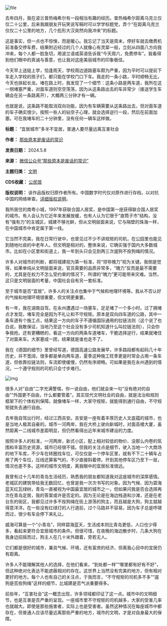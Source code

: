 ![file](https://chinadigitaltimes.net/chinese/files/2024/05/image-1715179152286.png)


去年四月，我在波兰普热梅希尔有一段相当有趣的经历。普热梅希尔距离乌克兰仅仅二十公里，后来我跟朋友开玩笑说写稿时可以学学标题党，弄个“在距离乌克兰仅仅二十公里的地方，几个彪形大汉突然向我冲来”的标题。


这是事实，但一点也不惊悚，而是暖心。我忘记了当天是周末，停好车就去缴费机前准备交停车费，结果附近经过的几个人就像心有灵犀一般，立刻从四面八方向我冲来，每个人都一脸急切，用波兰语或英语告诉我“今天周六，免费停车”。我看得到他们眼中的真诚与善意，也让我对这座美丽城市的印象极佳。


今天早上送娃上学，恰逢雨天，学校周边道路塞车颇为严重，因为平时可以提前下车走入学校的孩子们，都只能在学校门口下车。我走的一条小路，平时顺畅无比，今天也排起长龙。堵在路上时，我发现了一个细节：这条小路是两车道，我所在这一侧堵塞严重，对面车道则空空荡荡，因为从这条路出去的车非常少（接送学生车辆会在另一条路离开），大概两三分钟才有一辆。


也就是说，这条路不能取消双向功能，因为有车辆需要从这条路出去，但对面车道的车子确实很少。按照一些人的钻空子心理，就会选择逆行一段，然后在前面加塞。可在我堵车的二十分钟里，没有任何一辆车这样做。




**标题：** “宜居城市”多半不宜居，普通人要尽量远离互害社会  

**作者：** [那些原本是废话的常识](https://chinadigitaltimes.net/space/那些原本是废话的常识)  

**发表日期：** 2024.5.8  

**来源：** [微信公众号“那些原本是废话的常识”](https://web.archive.org/web/https://mp.weixin.qq.com/s/VFERCXpBGS-VST7yoP-CZQ)  

**主题归类：** [文明](https://chinadigitaltimes.net/space/文明)  

**CDS收藏：** [公民馆](https://chinadigitaltimes.net/space/%E5%85%AC%E6%B0%91%E9%A6%86)  

**版权说明：** 该作品版权归原作者所有。中国数字时代仅对原作进行存档，以对抗中国的网络审查。[详细版权说明](https://chinadigitaltimes.net/chinese/copyright)。


我所居住的南粤小城，1997年获联合国人居奖，是中国第一座获得联合国人居奖的城市。有人会认为它近年来发展放缓，也有人认为它限于“直筒子市”结构，没有“强有力”的主城区，城建不够光鲜，但从文明层面来说，它与隔壁的珠海一样，在中国城市中肯定属于第一线。


它当然不完美，我在日常行驶中，也曾见过不少不讲规矩的司机，在公园里也能见到随地吐痰的中老年人。但文明是相对的，整体来说，它确实强于国内大多数城市。比如在小区里和街道上，我一年到头只会见到两三次遛狗不拴狗绳的情况。


许多人对城市的判断，都将城建视为第一标准，将“领导魄力”视为关键。我倒是觉得，如果单纯从文明层面来说，官员需要的品质非常多，“魄力”反而是最不需要的，尤其是在权力不怎么受约束的情况下，所谓的“魄力”更可能带来灾难。当然，这只是文明层面的考量，中国社会自有另一套标准。


至于城市是否“宜居”，许多人的关注点也集中于气候和地理环境等。我从不否认好的气候和地理环境很重要，但文明更重要。


有一年，我在湖南自驾，在永州遭遇过一场塞车，足足堵了一个多小时。过了拥堵点才发现，堵车完全是因为不礼让和不守规矩。原本是双向四车道的公路，其中一条车道有个施工点，结果这一方向的车子不遵循国际通用的拉链法则（这个说了也白说，我敢保证，当地乃至这个社会没有多少司机知道什么叫拉链法则），只会你争我抢。还有更糟糕的，看这一方向的两条车道堵车，干脆选择逆行，结果就堵住了对面来车。大家塞成一团，结果就是谁也走不了。


我在《德国的细节》里曾经写道，德国高速公路发展早，许多路段都有起码几十年历史，并不宽阔，很多都是单向两车道，夏季这种施工旺季更是时常会占用一条车道，但依靠拉链法则，车流即使缓慢，仍然有序顺畅。可如果是我在永州遇到的情况，一个遵守规则的司机只会寸步难行。


![img](https://chinadigitaltimes.net/chinese/files/2024/05/post-707657-663b8f421de4c.)


很多人对“自由”二字充满警惕，你一说自由，他们就会来一句“没有绝对的自由”“外国更不自由，什么都要管着”。其实现代文明社会的自由，就是法治和规则框架下的个体权利保障。就像堵车一样，大家守规矩，就能得到通行自由，不守规矩就失去通行自由。


去年我自驾出行时，经过江西吉安。吉安是一座有着丰厚历史人文底蕴的城市，也是当地人极其自豪的。城市一河两岸，我在大桥上驶向新城时，对面高楼大厦，虽然距离一二线城市差距明显，但仍然看得出近年来城市建设的力度。


按照许多人的标准，一河两岸，新式小区，配上相对较低的物价、没那么内卷的氛围和丰富历史资源，城市已经很不错。但我的关注点是细节，驶入当地一个大商场的地下车库，不少车在转圈找车位，可仅仅是一个停车区里，就有不下二十辆车占用了两个车位，压线还算客气的，不少直接斜着停。开到其他停车区乃至下一层，情况也差不多。这样的城市文明度，离我眼中的宜居标准很远。


我曾有过十几年的青岛生活经历，熟悉我的朋友都知道我对这座城市的深厚感情。老城区的建筑带给我无数回忆，也曾是我一次次书写的对象。因为气候、因为碧海蓝天红瓦绿树，青岛一直被视为中国最宜居的城市之一，但如果问我是否会选择再次在青岛定居，我的答案或许是否定的。因为无论是在海边栈道和沙滩，还是在老台东的街区，我都见过许多不拴狗绳在街上游荡的狗主，而且越是大狗，狗主就越得意洋洋。在一些没有红绿灯的人行道前，过个马路并不容易，因为车子总是呼啸而过，很少有车会停下来礼让。


威海可算是一个“小青岛”，同样碧海蓝天，生活成本则比青岛更低，人口也少得多，看起来更符合宜居城市的条件。但很可惜，在夜晚的海边散步时，几条大狗在我身边招摇而过，狗主人在几十米外跟着，旁若无人。


它们都是很好的城市，兼具气候、环境，还有富庶的经济，但离我心目中的宜居仍有距离。


许多人不能理解其他人的选择，在他们看来，“到处都一样”“哪里都有好有不好”，但这种绝对化表达不能遮蔽相对的存在。这世界上当然没有完美的地方，但有相对更好的地方。每个人也有自己的关注点，于我而言，“不守规矩的司机多不多”“遛狗是否拴狗绳”这样的细节，比城建是否气派重要得多。


前些年，“互害社会”这一概念出现，许多领域都印证了这一点。城市中的文明细节，也是互害是否严重的呈现。一座城市里不守规矩的司机越多，大家的受害几率也就越大。即使是那些施害者，实际上也是受害者。虽然这种情况在每座城市中都存在，但普通人应该尽量远离那些严重的地方，城市的文明，才是对自身最大的保障。

